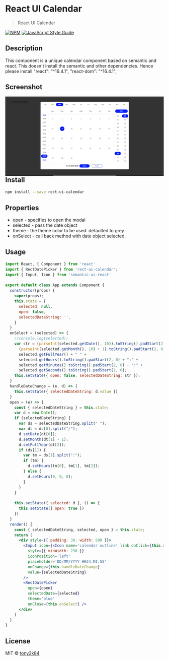 # React UI Calendar

> React UI Calendar

[![NPM](https://img.shields.io/npm/v/rect-ui-kit.svg)](https://www.npmjs.com/package/rect-ui-kit) [![JavaScript Style Guide](https://img.shields.io/badge/code_style-standard-brightgreen.svg)](https://standardjs.com)

## Description
This component is a unique calendar component based on semantic and react. This doesn't install the semantic and other dependencies. Hence please install 
  "react": "^16.4.1",
  "react-dom": "^16.4.1",

## Screenshot
<img src="screenshot.png"
     alt="How it looks"
     style="float: left; margin-right: 10px;" />

## Install

```bash
npm install --save rect-ui-calendar
```

## Properties
* open - specifies to open the modal
* selected - pass the date object
* theme - the theme color to be used. defaulted to grey
* onSelect - call back method with date object selected.

## Usage

```jsx
import React, { Component } from 'react'
import { RectDatePicker } from 'rect-ui-calendar';
import { Input, Icon } from 'semantic-ui-react'

export default class App extends Component {
  constructor(props) {
    super(props);
    this.state = {
      selected: null,
      open: false,
      selectedDateString: '',
    }
  }
  onSelect = (selected) => {
    //console.log(selected);
    var str = (parseInt(selected.getDate(), 10)).toString().padStart(2, 0) + "/" +
      (parseInt(selected.getMonth(), 10) + 1).toString().padStart(2, 0) + "/" +
      selected.getFullYear() + " " +
      selected.getHours().toString().padStart(2, 0) + ":" +
      selected.getMinutes().toString().padStart(2, 0) + ":" +
      selected.getSeconds().toString().padStart(2, 0);
    this.setState({ open: false, selectedDateString: str });
  }
  handleDateChange = (e, d) => {
    this.setState({ selectedDateString: d.value })
  }
  open = (e) => {
    const { selectedDateString } = this.state;
    var d = new Date();
    if (selectedDateString) {
      var ds = selectedDateString.split(" ");
      var dt = ds[0].split("/");
      d.setDate(dt[0]);
      d.setMonth(dt[1] - 1);
      d.setFullYear(dt[2]);
      if (ds[1]) {
        var tm = ds[1].split(":");
        if (tm) {
          d.setHours(tm[0], tm[1], tm[2]);
        } else {
          d.setHours(0, 0, 0);
        }
      }
    }

    this.setState({ selected: d }, () => {
      this.setState({ open: true })
    })
  }
  render() {
    const { selectedDateString, selected, open } = this.state;
    return (
      <div style={{ padding: 30, width: 500 }}>
        <Input icon={<Icon name='calendar outline' link onClick={this.open} />}
          style={{ minWidth: 230 }}
          iconPosition='left'
          placeholder='DD/MM/YYYY HH24:MI:SS'
          onChange={this.handleDateChange}
          value={selectedDateString}
        />
        <RectDatePicker
          open={open}
          selectedDate={selected}
          theme='blue'
          onClose={this.onSelect} />
      </div>
    )
  }
}

```

## License

MIT © [tony2k84](https://github.com/tony2k84/rect-ui-calendar)
